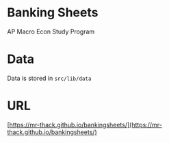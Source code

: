 # Banking Sheets
AP Macro Econ Study Program

# Data
Data is stored in ``src/lib/data``

# URL
[https://mr-thack.github.io/bankingsheets/](https://mr-thack.github.io/bankingsheets/)
